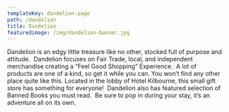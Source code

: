 ```yaml
---
templateKey: dandelion-page
path: /dandelion
title: Dandelion
featuredimage: /img/dandelion-banner.jpg
---
```

Dandelion is an edgy little treasure like no other, stocked full of purpose and attitude.  Dandelion focuses on Fair Trade, local, and independent merchandise creating a “Feel Good Shopping” Experience.  A lot of products are one of a kind, so get it while you can. You won’t find any other place quite like this. Located in the lobby of Hotel Kilbourne, this small gift store has something for everyone!  Dandelion also has featured selection of Banned Books you must read.  Be sure to pop in during your stay, it’s an adventure all on its own.